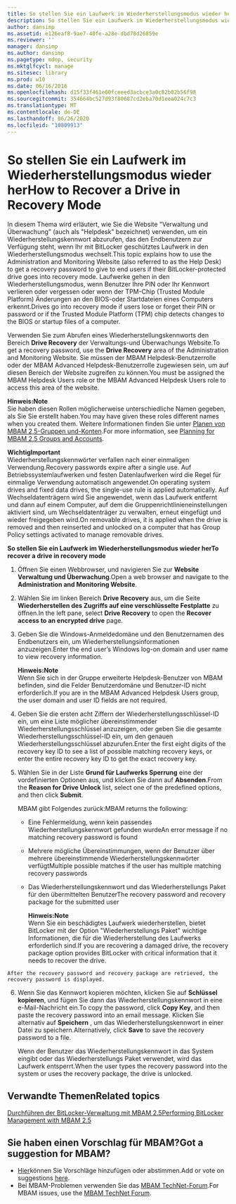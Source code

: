 ```yaml
---
title: So stellen Sie ein Laufwerk im Wiederherstellungsmodus wieder her
description: So stellen Sie ein Laufwerk im Wiederherstellungsmodus wieder her
author: dansimp
ms.assetid: e126eaf8-9ae7-40fe-a28e-dbd78d26859e
ms.reviewer: ''
manager: dansimp
ms.author: dansimp
ms.pagetype: mdop, security
ms.mktglfcycl: manage
ms.sitesec: library
ms.prod: w10
ms.date: 06/16/2016
ms.openlocfilehash: d15f33f461e60fceeed3acbce3a0c82b02b56f98
ms.sourcegitcommit: 354664bc527d93f80687cd2eba70d1eea024c7c3
ms.translationtype: MT
ms.contentlocale: de-DE
ms.lasthandoff: 06/26/2020
ms.locfileid: "10809913"
---
```

# <span data-ttu-id="b407a-103">So stellen Sie ein Laufwerk im Wiederherstellungsmodus wieder her</span><span class="sxs-lookup"><span data-stu-id="b407a-103">How to Recover a Drive in Recovery Mode</span></span>


<span data-ttu-id="b407a-104">In diesem Thema wird erläutert, wie Sie die Website "Verwaltung und Überwachung" (auch als "Helpdesk" bezeichnet) verwenden, um ein Wiederherstellungskennwort abzurufen, das den Endbenutzern zur Verfügung steht, wenn Ihr mit BitLocker geschütztes Laufwerk in den Wiederherstellungsmodus wechselt.</span><span class="sxs-lookup"><span data-stu-id="b407a-104">This topic explains how to use the Administration and Monitoring Website (also referred to as the Help Desk) to get a recovery password to give to end users if their BitLocker-protected drive goes into recovery mode.</span></span> <span data-ttu-id="b407a-105">Laufwerke gehen in den Wiederherstellungsmodus, wenn Benutzer Ihre PIN oder Ihr Kennwort verlieren oder vergessen oder wenn der TPM-Chip (Trusted Module Platform) Änderungen an den BIOS-oder Startdateien eines Computers erkennt.</span><span class="sxs-lookup"><span data-stu-id="b407a-105">Drives go into recovery mode if users lose or forget their PIN or password or if the Trusted Module Platform (TPM) chip detects changes to the BIOS or startup files of a computer.</span></span>

<span data-ttu-id="b407a-106">Verwenden Sie zum Abrufen eines Wiederherstellungskennworts den Bereich **Drive Recovery** der Verwaltungs-und Überwachungs Website.</span><span class="sxs-lookup"><span data-stu-id="b407a-106">To get a recovery password, use the **Drive Recovery** area of the Administration and Monitoring Website.</span></span> <span data-ttu-id="b407a-107">Sie müssen der MBAM Helpdesk-Benutzerrolle oder der MBAM Advanced Helpdesk-Benutzerrolle zugewiesen sein, um auf diesen Bereich der Website zugreifen zu können.</span><span class="sxs-lookup"><span data-stu-id="b407a-107">You must be assigned the MBAM Helpdesk Users role or the MBAM Advanced Helpdesk Users role to access this area of the website.</span></span>

**<span data-ttu-id="b407a-108">Hinweis:</span><span class="sxs-lookup"><span data-stu-id="b407a-108">Note</span></span>**  
<span data-ttu-id="b407a-109">Sie haben diesen Rollen möglicherweise unterschiedliche Namen gegeben, als Sie Sie erstellt haben.</span><span class="sxs-lookup"><span data-stu-id="b407a-109">You may have given these roles different names when you created them.</span></span> <span data-ttu-id="b407a-110">Weitere Informationen finden Sie unter [Planen von MBAM 2,5-Gruppen und-Konten](planning-for-mbam-25-groups-and-accounts.md#bkmk-helpdesk-roles).</span><span class="sxs-lookup"><span data-stu-id="b407a-110">For more information, see [Planning for MBAM 2.5 Groups and Accounts](planning-for-mbam-25-groups-and-accounts.md#bkmk-helpdesk-roles).</span></span>



**<span data-ttu-id="b407a-111">Wichtig</span><span class="sxs-lookup"><span data-stu-id="b407a-111">Important</span></span>**  
<span data-ttu-id="b407a-112">Wiederherstellungskennwörter verfallen nach einer einmaligen Verwendung.</span><span class="sxs-lookup"><span data-stu-id="b407a-112">Recovery passwords expire after a single use.</span></span> <span data-ttu-id="b407a-113">Auf Betriebssystemlaufwerken und festen Datenlaufwerken wird die Regel für einmalige Verwendung automatisch angewendet.</span><span class="sxs-lookup"><span data-stu-id="b407a-113">On operating system drives and fixed data drives, the single-use rule is applied automatically.</span></span> <span data-ttu-id="b407a-114">Auf Wechseldatenträgern wird Sie angewendet, wenn das Laufwerk entfernt und dann auf einem Computer, auf dem die Gruppenrichtlinieneinstellungen aktiviert sind, um Wechseldatenträger zu verwalten, erneut eingefügt und wieder freigegeben wird.</span><span class="sxs-lookup"><span data-stu-id="b407a-114">On removable drives, it is applied when the drive is removed and then reinserted and unlocked on a computer that has Group Policy settings activated to manage removable drives.</span></span>



**<span data-ttu-id="b407a-115">So stellen Sie ein Laufwerk im Wiederherstellungsmodus wieder her</span><span class="sxs-lookup"><span data-stu-id="b407a-115">To recover a drive in recovery mode</span></span>**

1.  <span data-ttu-id="b407a-116">Öffnen Sie einen Webbrowser, und navigieren Sie zur **Website Verwaltung und Überwachung**.</span><span class="sxs-lookup"><span data-stu-id="b407a-116">Open a web browser and navigate to the **Administration and Monitoring Website**.</span></span>

2.  <span data-ttu-id="b407a-117">Wählen Sie im linken Bereich **Drive Recovery** aus, um die Seite **Wiederherstellen des Zugriffs auf eine verschlüsselte Festplatte** zu öffnen.</span><span class="sxs-lookup"><span data-stu-id="b407a-117">In the left pane, select **Drive Recovery** to open the **Recover access to an encrypted drive** page.</span></span>

3.  <span data-ttu-id="b407a-118">Geben Sie die Windows-Anmeldedomäne und den Benutzernamen des Endbenutzers ein, um Wiederherstellungsinformationen anzuzeigen.</span><span class="sxs-lookup"><span data-stu-id="b407a-118">Enter the end user’s Windows log-on domain and user name to view recovery information.</span></span>

    **<span data-ttu-id="b407a-119">Hinweis:</span><span class="sxs-lookup"><span data-stu-id="b407a-119">Note</span></span>**  
    <span data-ttu-id="b407a-120">Wenn Sie sich in der Gruppe erweiterte Helpdesk-Benutzer von MBAM befinden, sind die Felder Benutzerdomäne und Benutzer-ID nicht erforderlich.</span><span class="sxs-lookup"><span data-stu-id="b407a-120">If you are in the MBAM Advanced Helpdesk Users group, the user domain and user ID fields are not required.</span></span>



4.  <span data-ttu-id="b407a-121">Geben Sie die ersten acht Ziffern der Wiederherstellungsschlüssel-ID ein, um eine Liste möglicher übereinstimmender Wiederherstellungsschlüssel anzuzeigen, oder geben Sie die gesamte Wiederherstellungsschlüssel-ID ein, um den genauen Wiederherstellungsschlüssel abzurufen.</span><span class="sxs-lookup"><span data-stu-id="b407a-121">Enter the first eight digits of the recovery key ID to see a list of possible matching recovery keys, or enter the entire recovery key ID to get the exact recovery key.</span></span>

5.  <span data-ttu-id="b407a-122">Wählen Sie in der Liste **Grund für Laufwerks Sperrung** eine der vordefinierten Optionen aus, und klicken Sie dann auf **Absenden**.</span><span class="sxs-lookup"><span data-stu-id="b407a-122">From the **Reason for Drive Unlock** list, select one of the predefined options, and then click **Submit**.</span></span>

    <span data-ttu-id="b407a-123">MBAM gibt Folgendes zurück:</span><span class="sxs-lookup"><span data-stu-id="b407a-123">MBAM returns the following:</span></span>

    -   <span data-ttu-id="b407a-124">Eine Fehlermeldung, wenn kein passendes Wiederherstellungskennwort gefunden wurde</span><span class="sxs-lookup"><span data-stu-id="b407a-124">An error message if no matching recovery password is found</span></span>

    -   <span data-ttu-id="b407a-125">Mehrere mögliche Übereinstimmungen, wenn der Benutzer über mehrere übereinstimmende Wiederherstellungskennwörter verfügt</span><span class="sxs-lookup"><span data-stu-id="b407a-125">Multiple possible matches if the user has multiple matching recovery passwords</span></span>

    -   <span data-ttu-id="b407a-126">Das Wiederherstellungskennwort und das Wiederherstellungs Paket für den übermittelten Benutzer</span><span class="sxs-lookup"><span data-stu-id="b407a-126">The recovery password and recovery package for the submitted user</span></span>

        **<span data-ttu-id="b407a-127">Hinweis:</span><span class="sxs-lookup"><span data-stu-id="b407a-127">Note</span></span>**  
        <span data-ttu-id="b407a-128">Wenn Sie ein beschädigtes Laufwerk wiederherstellen, bietet BitLocker mit der Option "Wiederherstellungs Paket" wichtige Informationen, die für die Wiederherstellung des Laufwerks erforderlich sind.</span><span class="sxs-lookup"><span data-stu-id="b407a-128">If you are recovering a damaged drive, the recovery package option provides BitLocker with critical information that it needs to recover the drive.</span></span>



~~~
After the recovery password and recovery package are retrieved, the recovery password is displayed.
~~~

6. <span data-ttu-id="b407a-129">Wenn Sie das Kennwort kopieren möchten, klicken Sie auf **Schlüssel kopieren**, und fügen Sie dann das Wiederherstellungskennwort in eine e-Mail-Nachricht ein.</span><span class="sxs-lookup"><span data-stu-id="b407a-129">To copy the password, click **Copy Key**, and then paste the recovery password into an email message.</span></span> <span data-ttu-id="b407a-130">Klicken Sie alternativ auf **Speichern** , um das Wiederherstellungskennwort in einer Datei zu speichern.</span><span class="sxs-lookup"><span data-stu-id="b407a-130">Alternatively, click **Save** to save the recovery password to a file.</span></span>

   <span data-ttu-id="b407a-131">Wenn der Benutzer das Wiederherstellungskennwort in das System eingibt oder das Wiederherstellungs Paket verwendet, wird das Laufwerk entsperrt.</span><span class="sxs-lookup"><span data-stu-id="b407a-131">When the user types the recovery password into the system or uses the recovery package, the drive is unlocked.</span></span>



## <span data-ttu-id="b407a-132">Verwandte Themen</span><span class="sxs-lookup"><span data-stu-id="b407a-132">Related topics</span></span>


[<span data-ttu-id="b407a-133">Durchführen der BitLocker-Verwaltung mit MBAM 2.5</span><span class="sxs-lookup"><span data-stu-id="b407a-133">Performing BitLocker Management with MBAM 2.5</span></span>](performing-bitlocker-management-with-mbam-25.md)



## <span data-ttu-id="b407a-134">Sie haben einen Vorschlag für MBAM?</span><span class="sxs-lookup"><span data-stu-id="b407a-134">Got a suggestion for MBAM?</span></span>
- <span data-ttu-id="b407a-135">[Hier](http://mbam.uservoice.com/forums/268571-microsoft-bitlocker-administration-and-monitoring)können Sie Vorschläge hinzufügen oder abstimmen.</span><span class="sxs-lookup"><span data-stu-id="b407a-135">Add or vote on suggestions [here](http://mbam.uservoice.com/forums/268571-microsoft-bitlocker-administration-and-monitoring).</span></span> 
- <span data-ttu-id="b407a-136">Bei MBAM-Problemen verwenden Sie das [MBAM TechNet-Forum](https://social.technet.microsoft.com/Forums/home?forum=mdopmbam).</span><span class="sxs-lookup"><span data-stu-id="b407a-136">For MBAM issues, use the [MBAM TechNet Forum](https://social.technet.microsoft.com/Forums/home?forum=mdopmbam).</span></span> 






